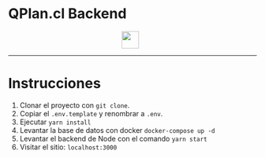
# QPlan.cl Backend

<p align="center">
<img src="https://skillicons.dev/icons?i=nodejs,expressjs,postgres" height="35" style="margin-right: 10px" />
</p>

---

# Instrucciones

1. Clonar el proyecto con ```git clone```.
2. Copiar el ```.env.template``` y renombrar a ```.env```.
3. Ejecutar
   ```yarn install```
4. Levantar la base de datos con docker
   ```docker-compose up -d```
5. Levantar el backend de Node con el comando ```yarn start```
6. Visitar el sitio: ```localhost:3000```